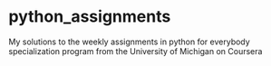 # python_assignments
My solutions to the weekly assignments in python for everybody specialization program from the University of Michigan on Coursera  
